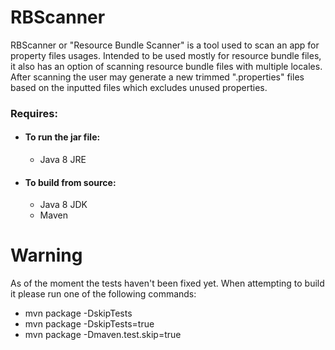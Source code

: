 # RBScanner
RBScanner or "Resource Bundle Scanner" is a tool used to scan an app for property files usages. 
Intended to be used mostly for resource bundle files, it also has an option of scanning resource bundle files with multiple locales. 
After scanning the user may generate a new trimmed ".properties" files based on the inputted files which excludes unused properties.


### Requires:
* #### To run the jar file:
   - Java 8 JRE
* #### To build from source:
   - Java 8 JDK
   - Maven


# Warning
As of the moment the tests haven't been fixed yet. When attempting to build it please run one of the following commands:
* mvn package -DskipTests
* mvn package -DskipTests=true 
* mvn package -Dmaven.test.skip=true 